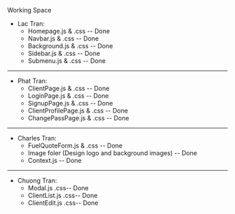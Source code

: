 Working Space
- Lac Tran:         
     + Homepage.js & .css -- Done     
     + Navbar.js & .css  -- Done
     + Background.js & .css -- Done
     + Sidebar.js & .css -- Done
     + Submenu.js & .css -- Done
-------------------------------
- Phat Tran:         
     + ClientPage.js & .css -- Done     
     + LoginPage.js & .css -- Done     
     + SignupPage.js & .css -- Done
     + ClientProfilePage.js & .css -- Done
     + ChangePassPage.js & .css -- Done
-------------------------------
- Charles Tran:         
     + FuelQuoteForm.js & .css -- Done  
     + Image foler (Design logo and background images) -- Done   
     + Context.js -- Done 
-------------------------------
- Chuong Tran:         
     + Modal.js .css-- Done     
     + ClientList.js .css-- Done     
     + ClientEdit.js   .css-- Done
     
